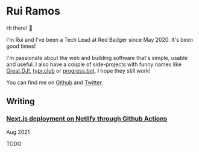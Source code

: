 # Rui Ramos

Hi there! 👋

I'm Rui and I've been a Tech Lead at Red Badger since May 2020. It's been good times!

I'm passionate about the web and building software that's simple, usable and useful. I also have a couple of side-projects with funny names like [Great DJ!](https://great.dj), [typr.club](https://typr.club) or [progress.bot](https://progress.bot). I hope they still work!

You can find me on [Github](https://github.com/ruiramos) and [Twitter](https://twitter.com/ruimramos).


## Writing

### [Next.js deployment on Netlify through Github Actions](./nextjs-github-netlify/README.md)

Aug 2021

TODO
